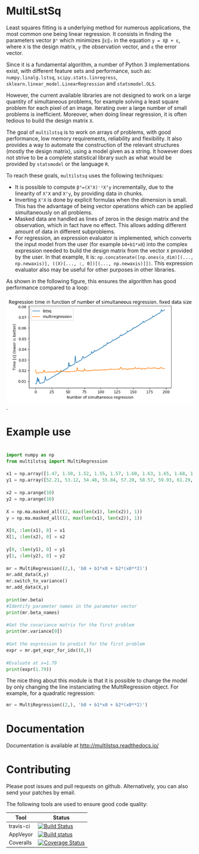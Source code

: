 MultiLstSq
==========

Least squares fitting is a underlying method for numerous applications, the most common one being linear regression. It consists in finding the parameters vector ``β°`` which minimizes ``‖ε‖₂`` in the equation ``y = Xβ + ε``, where `X` is the design matrix, `y` the observation vector, and `ε` the error vector.

Since it is a fundamental algorithm, a number of Python 3 implementations exist, with different feature sets and performance, such as:  `numpy.linalg.lstsq`, `scipy.stats.linregress`, `sklearn.linear_model.LinearRegression` and `statsmodel.OLS`.

However, the current available libraries are not designed to work on a large quantity of simultaneous problems, for example solving a least square problem for each pixel of an image. Iterating over a large number of small problems is inefficient. Moreover, when doing linear regression, it is often tedious to build the design matrix `X`.

The goal of `multilstsq` is to work on arrays of problems, with good performance, low memory requirements, reliability and flexibility. It also provides a way to automate the construction of the relevant structures (mostly the design matrix), using a model given as a string. It however does not strive to be a complete statistical library such as what would be provided by `statsmodel` or the language `R`.

To reach these goals, `multilstsq` uses the following techniques:

- It is possible to compute ``β°=(XᵀX)⁻¹Xᵀy`` incrementally, due to the linearity of ``XᵀX`` and ``Xᵀy``, by providing data in chunks.
- Inverting ``XᵀX`` is done by explicit formulas when the dimension is small. This has the advantage of being vector operations which can be applied simultaneously on all problems.
- Masked data are handled as lines of zeros in the design matrix and the observation, which in fact have no effect. This allows adding different amount of data in different subproblems.
- For regression, an expression evaluator is implemented, which converts the input model from the user (for example `b0+b1*x0`) into the complex expression needed to build the design matrix from the vector `X` provided by the user. In that example, it is: `np.concatenate([np.ones(o_dim)[(..., np.newaxis)], ((X)[..., :, 0])[(..., np.newaxis)]])`. This expression evaluator also may be useful for other purposes in other libraries.

As shown in the following figure, this ensures the algorithm has good performance compared to a loop:

![Parallel performance of multilstsq, constant data size.](https://raw.githubusercontent.com/UniNE-CHYN/multilstsq/master/doc/benchmark.png).

Example use
===========

```python

import numpy as np
from multilstsq import MultiRegression

x1 = np.array([1.47, 1.50, 1.52, 1.55, 1.57, 1.60, 1.63, 1.65, 1.68, 1.70, 1.73, 1.75, 1.78, 1.80, 1.83])
y1 = np.array([52.21, 53.12, 54.48, 55.84, 57.20, 58.57, 59.93, 61.29, 63.11, 64.47, 66.28, 68.10, 69.92, 72.19, 74.46])

x2 = np.arange(10)
y2 = np.arange(10)

X = np.ma.masked_all((2, max(len(x1), len(x2)), 1))
y = np.ma.masked_all((2, max(len(x1), len(x2)), 1))

X[0, :len(x1), 0] = x1
X[1, :len(x2), 0] = x2

y[0, :len(y1), 0] = y1
y[1, :len(y2), 0] = y2

mr = MultiRegression((2,), 'b0 + b1*x0 + b2*(x0**2)')
mr.add_data(X,y)
mr.switch_to_variance()
mr.add_data(X,y)

print(mr.beta)
#Identify parameter names in the parameter vector
print(mr.beta_names)

#Get the covariance matrix for the first problem
print(mr.variance[0])

#Get the expression to predict for the first problem
expr = mr.get_expr_for_idx((0,))

#Evaluate at x=1.79
print(expr(1.79))
```

The nice thing about this module is that it is possible to change the model by only changing the line instanciating the MultiRegression object. For example, for a quadratic regression:

```python
mr = MultiRegression((2,), 'b0 + b1*x0 + b2*(x0**2)')
```

Documentation
=============

Documentation is available at http://multilstsq.readthedocs.io/

Contributing
============

Please post issues and pull requests on github. Alternatively, you can also send your patches by email.

The following tools are used to ensure good code quality:

Tool         | Status
------------ | -------------
travis-ci | [![Build Status](https://travis-ci.org/UniNE-CHYN/multilstsq.svg?branch=master)](https://travis-ci.org/UniNE-CHYN/multilstsq)
AppVeyor | [![Build status](https://ci.appveyor.com/api/projects/status/38upk18lcu4mogot?svg=true)](https://ci.appveyor.com/project/lfasnacht/multilstsq)
Coveralls | [![Coverage Status](https://coveralls.io/repos/github/UniNE-CHYN/multilstsq/badge.svg?branch=master)](https://coveralls.io/github/UniNE-CHYN/multilstsq?branch=master)
